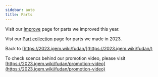 ```yaml
---
sidebar: auto
title: Parts
---
```


Visit our [Improve](https://2023.igem.wiki/fudan/improve) page for parts we improved this year.

Vist our [Part collection](https://2023.igem.wiki/fudan/part-collection) page for parts we made in 2023.

Back to [https://2023.igem.wiki/fudan/](https://2023.igem.wiki/fudan/)

To check scencs behind our promotion video, please visit [https://2023.igem.wiki/fudan/promotion-video](https://2023.igem.wiki/fudan/promotion-video)
